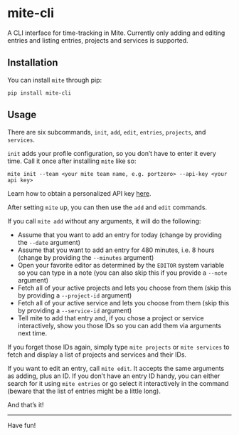 # mite-cli

A CLI interface for time-tracking in Mite. Currently only adding and editing
entries and listing entries, projects and services is supported.

## Installation

You can install `mite` through pip:

```
pip install mite-cli
```

## Usage

There are six subcommands, `init`, `add`, `edit`, `entries`, `projects`, and
`services`.

`init` adds your profile configuration, so you don’t have to enter it every
time. Call it once after installing `mite` like so:

```
mite init --team <your mite team name, e.g. portzero> --api-key <your api key>
```

Learn how to obtain a personalized API key [here](https://mite.yo.lk/en/api/index.html#authentication).

After setting `mite` up, you can then use the `add`  and `edit` commands.

If you call `mite add` without any arguments, it will do the following:

- Assume that you want to add an entry for today (change by providing the
  `--date` argument)
- Assume that you want to add an entry for 480 minutes, i.e. 8 hours (change
  by providing the `--minutes` argument)
- Open your favorite editor as determined by the `EDITOR` system variable so you
  can type in a note (you can also skip this if you provide a `--note` argument)
- Fetch all of your active projects and lets you choose from them (skip this by
  providing a `--project-id` argument)
- Fetch all of your active service and lets you choose from them (skip this by
  providing a `--service-id` argument)
- Tell mite to add that entry and, if you chose a project or service
  interactively, show you those IDs so you can add them via arguments next time.

If you forget those IDs again, simply type `mite projects` or `mite services` to
fetch and display a list of projects and services and their IDs.

If you want to edit an entry, call `mite edit`. It accepts the same arguments as
adding, plus an ID. If you don’t have an entry ID handy, you can either search
for it using `mite entries` or go select it interactively in the command (beware
that the list of entries might be a little long).

And that’s it!

<hr/>

Have fun!
